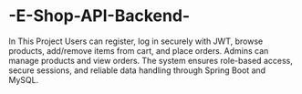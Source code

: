 # -E-Shop-API-Backend-
In This Project Users can register, log in securely with JWT, browse products, add/remove items from cart, and place orders. Admins can manage products and view orders. The system ensures role-based access, secure sessions, and reliable data handling through Spring Boot and MySQL.
